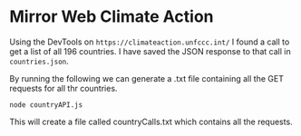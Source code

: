 # Mirror Web Climate Action

Using the DevTools on `https://climateaction.unfccc.int/` I found a call to get a list of all 196 countries. I have saved the JSON response to that call in `countries.json`. 

By running the following we can generate a .txt file containing all the GET requests for all thr countries.

```
node countryAPI.js
```

This will create a file called countryCalls.txt which contains all the requests.
